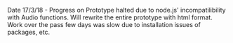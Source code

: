 Date 17/3/18 - 
Progress on Prototype halted due to node.js' incompatilibility with Audio functions. Will rewrite the entire prototype with html format. Work over the pass few days was slow due to installation issues of packages, etc.
